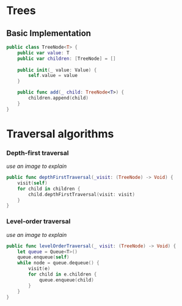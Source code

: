 # Trees
## Basic Implementation
```Swift 
public class TreeNode<T> {
	public var value: T
	public var children: [TreeNode] = []
	
	public init(_ value: Value) {
		self.value = value
	}

	public func add(_ child: TreeNode<T>) {
		children.append(child)
	}
}
```
# Traversal algorithms
### Depth-first traversal
*use an image to explain*
```Swift
public func depthFirstTraversal(_visit: (TreeNode) -> Void) {
	visit(self)
	for child in children {
		child.depthFirstTraversal(visit: visit)
	}
}
```
### Level-order traversal 
*use an image to explain*
```Swift
public func levelOrderTraversal(_ visit: (TreeNode) -> Void) {
	let queue = Queue<T>()
	queue.enqueue(self)
	while node = queue.dequeue() {
		visit(e)
		for child in e.children {
			queue.enqueue(child)
		}
	}
}
```

